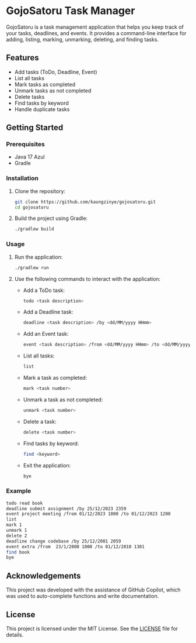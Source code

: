 # GojoSatoru Task Manager

GojoSatoru is a task management application that helps you keep track of your tasks, deadlines, and events. It provides a command-line interface for adding, listing, marking, unmarking, deleting, and finding tasks.

## Features

- Add tasks (ToDo, Deadline, Event)
- List all tasks
- Mark tasks as completed
- Unmark tasks as not completed
- Delete tasks
- Find tasks by keyword
- Handle duplicate tasks

## Getting Started

### Prerequisites

- Java 17 Azul
- Gradle

### Installation

1. Clone the repository:
   ```sh
   git clone https://github.com/kaungzinye/gojosatoru.git
   cd gojosatoru
   ```

2. Build the project using Gradle:
   ```sh
   ./gradlew build
   ```

### Usage

1. Run the application:
   ```sh
   ./gradlew run
   ```

2. Use the following commands to interact with the application:

    - Add a ToDo task:
      ```sh
      todo <task description>
      ```

    - Add a Deadline task:
      ```sh
      deadline <task description> /by <dd/MM/yyyy HHmm>
      ```

    - Add an Event task:
      ```sh
      event <task description> /from <dd/MM/yyyy HHmm> /to <dd/MM/yyyy HHmm>
      ```

    - List all tasks:
      ```sh
      list
      ```

    - Mark a task as completed:
      ```sh
      mark <task number>
      ```

    - Unmark a task as not completed:
      ```sh
      unmark <task number>
      ```

    - Delete a task:
      ```sh
      delete <task number>
      ```

    - Find tasks by keyword:
      ```sh
      find <keyword>
      ```

    - Exit the application:
      ```sh
      bye
      ```

### Example

```sh
todo read book
deadline submit assignment /by 25/12/2023 2359
event project meeting /from 01/12/2023 1000 /to 01/12/2023 1200
list
mark 1
unmark 1
delete 2
deadline change codebase /by 25/12/2001 2059
event extra /from  23/1/2000 1000 /to 01/12/2010 1301
find book
bye
```

## Acknowledgements

This project was developed with the assistance of GitHub Copilot, which was used to auto-complete functions and write documentation.

## License

This project is licensed under the MIT License. See the [LICENSE](LICENSE) file for details.